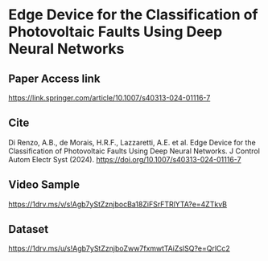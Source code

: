 # Edge Device for the Classification of Photovoltaic Faults Using Deep Neural Networks

## Paper Access link
https://link.springer.com/article/10.1007/s40313-024-01116-7

## Cite
Di Renzo, A.B., de Morais, H.R.F., Lazzaretti, A.E. et al. Edge Device for the Classification of Photovoltaic Faults Using Deep Neural Networks. J Control Autom Electr Syst (2024). https://doi.org/10.1007/s40313-024-01116-7

## Video Sample
https://1drv.ms/v/s!Agb7yStZznjbocBa18ZiFSrFTRlYTA?e=4ZTkvB

## Dataset
https://1drv.ms/u/s!Agb7yStZznjboZww7fxmwtTAiZslSQ?e=QrlCc2
